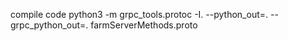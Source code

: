 compile code
python3 -m grpc_tools.protoc -I. --python_out=. --grpc_python_out=. farmServerMethods.proto